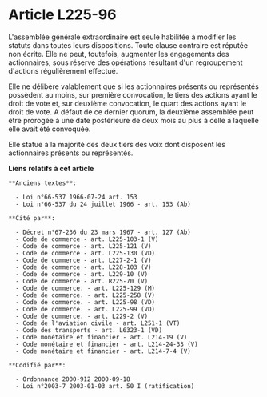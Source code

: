 # Article L225-96

L'assemblée générale extraordinaire est seule habilitée à modifier les statuts dans toutes leurs dispositions. Toute clause
contraire est réputée non écrite. Elle ne peut, toutefois, augmenter les engagements des actionnaires, sous réserve des
opérations résultant d'un regroupement d'actions régulièrement effectué.

Elle ne délibère valablement que si les actionnaires présents ou représentés possèdent au moins, sur première convocation, le
tiers des actions ayant le droit de vote et, sur deuxième convocation, le quart des actions ayant le droit de vote. A défaut
de ce dernier quorum, la deuxième assemblée peut être prorogée à une date postérieure de deux mois au plus à celle à laquelle
elle avait été convoquée.

Elle statue à la majorité des deux tiers des voix dont disposent les actionnaires présents ou représentés.

**Liens relatifs à cet article**

	**Anciens textes**:

	  - Loi n°66-537 1966-07-24 art. 153
	  - Loi n°66-537 du 24 juillet 1966 - art. 153 (Ab)

	**Cité par**:

	  - Décret n°67-236 du 23 mars 1967 - art. 127 (Ab)
	  - Code de commerce - art. L225-103-1 (V)
	  - Code de commerce - art. L225-121 (V)
	  - Code de commerce - art. L225-130 (VD)
	  - Code de commerce - art. L227-2-1 (V)
	  - Code de commerce - art. L228-103 (V)
	  - Code de commerce - art. L229-10 (V)
	  - Code de commerce - art. R225-70 (V)
	  - Code de commerce. - art. L225-129 (M)
	  - Code de commerce. - art. L225-258 (V)
	  - Code de commerce. - art. L225-98 (VD)
	  - Code de commerce. - art. L225-99 (VD)
	  - Code de commerce. - art. L229-2 (V)
	  - Code de l'aviation civile - art. L251-1 (VT)
	  - Code des transports - art. L6323-1 (VD)
	  - Code monétaire et financier - art. L214-19 (V)
	  - Code monétaire et financier - art. L214-24-33 (V)
	  - Code monétaire et financier - art. L214-7-4 (V)

	**Codifié par**:

	  - Ordonnance 2000-912 2000-09-18
	  - Loi n°2003-7 2003-01-03 art. 50 I (ratification)
